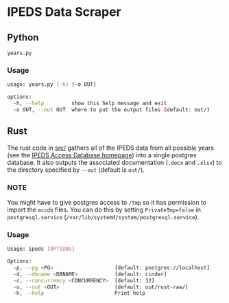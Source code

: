 # IPEDS Data Scraper

## Python

`years.py`

### Usage

```sh
usage: years.py [-h] [-o OUT]

options:
  -h, --help         show this help message and exit
  -o OUT, --out OUT  where to put the output files (default: out/)
```

## Rust

The rust code in [src/](./src/) gathers all of the IPEDS data from all possible years (see the [IPEDS Access Database homepage](https://nces.ed.gov/ipeds/use-the-data/download-access-database)) into a single postgres database. It also outputs the associated documentation (`.docx` and `.xlsx`) to the directory specified by `--out` (default is `out/`).

### NOTE

You might have to give postgres access to `/tmp` so it has permission to import the `accdb` files. You can do this by setting `PrivateTmp=false` in `postgresql.service` (`/var/lib/systemd/system/postgresql.service`).

### Usage

```sh
Usage: ipeds [OPTIONS]

Options:
  -p, --pg <PG>                    [default: postgres://localhost]
  -d, --dbname <DBNAME>            [default: cinder]
  -c, --concurrency <CONCURRENCY>  [default: 32]
  -o, --out <OUT>                  [default: out/rust-raw/]
  -h, --help                       Print help
```
